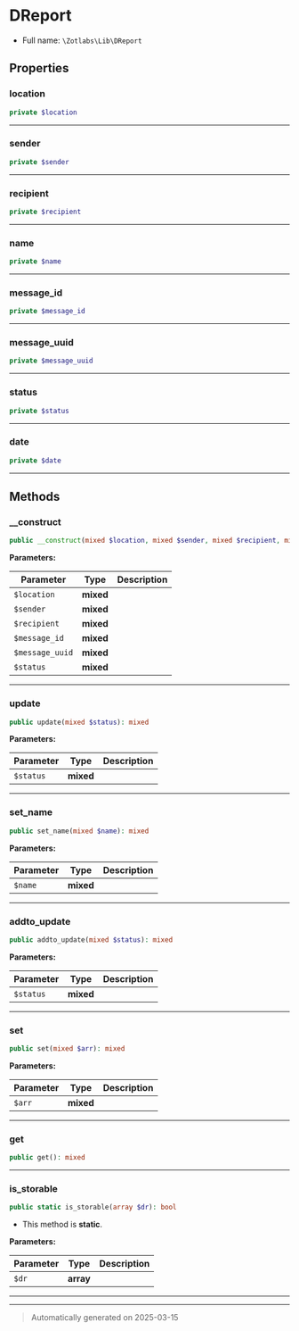 
# DReport





* Full name: `\Zotlabs\Lib\DReport`



## Properties


### location



```php
private $location
```






***

### sender



```php
private $sender
```






***

### recipient



```php
private $recipient
```






***

### name



```php
private $name
```






***

### message_id



```php
private $message_id
```






***

### message_uuid



```php
private $message_uuid
```






***

### status



```php
private $status
```






***

### date



```php
private $date
```






***

## Methods


### __construct



```php
public __construct(mixed $location, mixed $sender, mixed $recipient, mixed $message_id, mixed $message_uuid = &#039;&#039;, mixed $status = &#039;deliver&#039;): mixed
```








**Parameters:**

| Parameter | Type | Description |
|-----------|------|-------------|
| `$location` | **mixed** |  |
| `$sender` | **mixed** |  |
| `$recipient` | **mixed** |  |
| `$message_id` | **mixed** |  |
| `$message_uuid` | **mixed** |  |
| `$status` | **mixed** |  |





***

### update



```php
public update(mixed $status): mixed
```








**Parameters:**

| Parameter | Type | Description |
|-----------|------|-------------|
| `$status` | **mixed** |  |





***

### set_name



```php
public set_name(mixed $name): mixed
```








**Parameters:**

| Parameter | Type | Description |
|-----------|------|-------------|
| `$name` | **mixed** |  |





***

### addto_update



```php
public addto_update(mixed $status): mixed
```








**Parameters:**

| Parameter | Type | Description |
|-----------|------|-------------|
| `$status` | **mixed** |  |





***

### set



```php
public set(mixed $arr): mixed
```








**Parameters:**

| Parameter | Type | Description |
|-----------|------|-------------|
| `$arr` | **mixed** |  |





***

### get



```php
public get(): mixed
```












***

### is_storable



```php
public static is_storable(array $dr): bool
```



* This method is **static**.




**Parameters:**

| Parameter | Type | Description |
|-----------|------|-------------|
| `$dr` | **array** |  |





***


***
> Automatically generated on 2025-03-15
